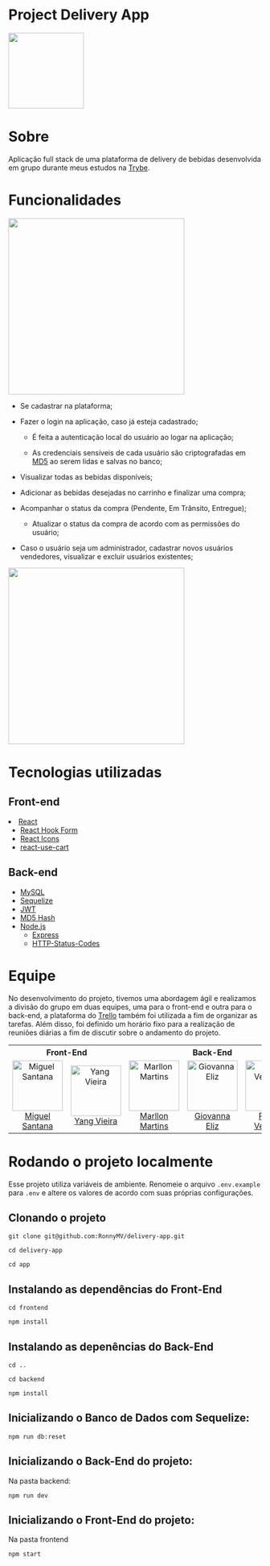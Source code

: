 # Project Delivery App
 
<img width=150 weight=150 src="https://camo.githubusercontent.com/3a45b69a7b9e8435d2b7dacc801e9dc515b2518190830104f77f547097363250/68747470733a2f2f692e696d6775722e636f6d2f756761577049732e706e67" width="200px" data-canonical-src="https://i.imgur.com/ugaWpIs.png" style="max-width: 100%;">

# Sobre

<p dir="auto">Aplicação full stack de uma plataforma de delivery de bebidas desenvolvida em grupo durante meus estudos na <a href="https://www.betrybe.com/" rel="nofollow">Trybe</a>.</p>

# Funcionalidades

<img width=350 weight=180 src="https://github.com/RonnyMV/delivery-app/blob/app-delivery-complete/assets/readme/gif_1.gif?raw=true">

 <ul dir="auto">
<li>
<p dir="auto">Se cadastrar na plataforma;</p>
</li>
<li>
<p dir="auto">Fazer o login na aplicação, caso já esteja cadastrado;</p>
<ul dir="auto">
<li>
<p dir="auto">É feita a autenticação local do usuário ao logar na aplicação;</p>
</li>
<li>
<p dir="auto">As credenciais sensíveis de cada usuário são criptografadas em <a href="https://www.npmjs.com/package/md5" rel="nofollow">MD5</a> ao serem lidas e salvas no banco;</p>
</li>
</ul>
</li>
<li>
<p dir="auto">Visualizar todas as bebidas disponíveis;</p>
</li>
<li>
<p dir="auto">Adicionar as bebidas desejadas no carrinho e finalizar uma compra;</p>
</li>
<li>
<p dir="auto">Acompanhar o status da compra (Pendente, Em Trânsito, Entregue);</p>
<ul dir="auto">
<li>Atualizar o status da compra de acordo com as permissões do usuário;</li>
</ul>
</li>
<li>
<p dir="auto">Caso o usuário seja um administrador, cadastrar novos usuários vendedores, visualizar e excluir usuários existentes;</p>
</li>
</ul>
<img width=350 weight=180 src="https://github.com/RonnyMV/delivery-app/blob/app-delivery-complete/assets/readme/gif_2.gif?raw=true">

# Tecnologias utilizadas

## Front-end

<li><a href="https://reactjs.org/" rel="nofollow">React</a>
<ul dir="auto">
<li><a href="https://react-hook-form.com/" rel="nofollow">React Hook Form</a></li>
<li><a href="https://react-icons.github.io/react-icons/" rel="nofollow">React Icons</a></li>
<li><a href="https://www.npmjs.com/package/react-use-cart" rel="nofollow">react-use-cart</a></li>
</ul>
</li>

## Back-end

<ul dir="auto">
<li><a href="https://www.mysql.com/" rel="nofollow">MySQL</a></li>
<li><a href="https://sequelize.org/" rel="nofollow">Sequelize</a></li>
<li><a href="https://jwt.io/introduction" rel="nofollow">JWT</a></li>
<li><a href="https://www.npmjs.com/package/md5" rel="nofollow">MD5 Hash</a></li>
<li><a href="https://nodejs.org/en/" rel="nofollow">Node.js</a>
<ul dir="auto">
<li><a href="https://expressjs.com/pt-br/" rel="nofollow">Express</a></li>
<li><a href="https://www.npmjs.com/package/http-status-codes" rel="nofollow">HTTP-Status-Codes</a></li>
</ul>
</li>
</ul>

# Equipe

<p dir="auto">No desenvolvimento do projeto, tivemos uma abordagem ágil e realizamos a divisão do grupo em duas equipes, uma para o front-end e outra para o back-end, a plataforma do <a href="https://trello.com/" rel="nofollow">Trello</a> também foi utilizada a fim de organizar as tarefas. Além disso, foi definido um horário fixo para a realização de reuniões diárias a fim de discutir sobre o andamento do projeto.</p>


<table align="center">
 <tbody><tr>
  <th align="center" colspan="2">Front-End</th>
  <th align="center" colspan="3">Back-End</th>
 </tr>
 <tr>
  <td align="center" width="180">
   <a href="https://github.com/MiguelNS101">
   <img align="center" alt="Miguel Santana" height="100" width="100" src="https://avatars.githubusercontent.com/u/20672916?v=4" style="max-width: 100%;">
   <br>Miguel Santana
   </a>
  </td> 
  <td align="center" width="180"> 
   <a href="https://github.com/yangwom">
   <img align="center" alt="Yang Vieira" height="100" width="100" src="https://avatars.githubusercontent.com/u/90363090?v=4" style="max-width: 100%;">
   <br>Yang Vieira
   </a>
  </td>
  <td align="center" width="180">   
   <a href="https://github.com/marllomartin">
   <img align="center" alt="Marllon Martins" height="100" width="100" src="https://avatars.githubusercontent.com/u/89039470?v=4" style="max-width: 100%;">
   <br>Marllon Martins
   </a>
  </td>
  <td align="center" width="180">   
   <a href="https://github.com/giovannaeliz">
   <img align="center" alt="Giovanna Eliz" height="100" width="100" src="https://avatars.githubusercontent.com/u/78395214?v=4" style="max-width: 100%;">
   <br>Giovanna Eliz
   </a>
  </td>
  <td align="center" width="180">   
   <a href="https://github.com/RonnyMV">
   <img align="center" alt="Ronny Velárdez" height="100" width="100" src="https://avatars.githubusercontent.com/u/88902323?v=4" style="max-width: 100%;">
   <br>Ronny Velárdez
   </a>
  </td>
 </tr>
</tbody></table>

# Rodando o projeto localmente

<p dir="auto">Esse projeto utiliza variáveis de ambiente. Renomeie o arquivo <code>.env.example</code> para <code>.env</code> e altere os valores de acordo com suas próprias configurações.</p>

## Clonando o projeto

<pre class="notranslate"><code>git clone git@github.com:RonnyMV/delivery-app.git

cd delivery-app

cd app
</code></pre>

## Instalando as dependências do Front-End

<pre class="notranslate"><code>cd frontend

npm install
</code></pre>

## Instalando as depenências do Back-End

<pre class="notranslate"><code>cd ..

cd backend

npm install
</code></pre>

## Inicializando o Banco de Dados com Sequelize:

<pre class="notranslate"><code>npm run db:reset
</code></pre>

## Inicializando o Back-End do projeto:
Na pasta backend:
<pre class="notranslate"><code>npm run dev
</code></pre>

## Inicializando o Front-End do projeto:
Na pasta frontend

<pre class="notranslate"><code>npm start
</code></pre>
